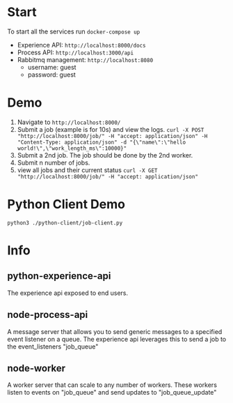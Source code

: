 # Start 
To start all the services run `docker-compose up`
* Experience API: `http://localhost:8000/docs`
* Process API: `http://localhost:3000/api`
* Rabbitmq management: `http://localhost:8080`
    * username: guest
    * password: guest

# Demo
1. Navigate to `http://localhost:8000/`
2. Submit a job (example is for 10s) and view the logs.
`curl -X POST "http://localhost:8000/job/" -H "accept: application/json" -H "Content-Type: application/json" -d "{\"name\":\"hello world!\",\"work_length_ms\":10000}"`
3. Submit a 2nd job. The job should be done by the 2nd worker.
4. Submit n number of jobs.
5. view all jobs and their current status `curl -X GET "http://localhost:8000/job/" -H "accept: application/json"`

# Python Client Demo
`python3 ./python-client/job-client.py`

# Info
## python-experience-api
The experience api exposed to end users. 
## node-process-api
A message server that allows you to send generic messages to a specified event listener on a queue.
The experience api leverages this to send a job to the event_listeners "job_queue"
## node-worker
A worker server that can scale to any number of workers. These workers listen to events on "job_queue"
and send updates to "job_queue_update"